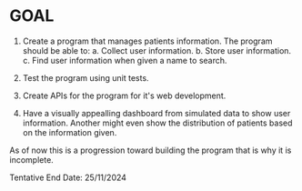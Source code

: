 # GOAL
1. Create a program that manages patients information.
The program should be able to:
a. Collect user information.
b. Store user information.
c. Find user information when given a name to search.

2. Test the program using unit tests.

3. Create APIs for the program for it's web development.

4. Have a visually appealling dashboard from simulated data to show user information.
Another might even show the distribution of patients based on the information given.

As of now this is a progression toward building the program that is why it is incomplete.

Tentative End Date: 25/11/2024
